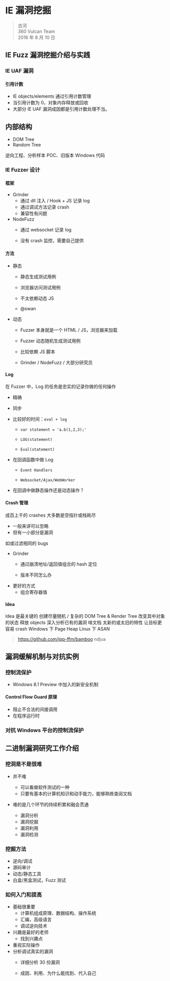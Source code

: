 # IE 漏洞挖掘

> 古河  
> 360 Vulcan Team  
> 2016 年 8 月 10 日

## IE Fuzz 漏洞挖掘介绍与实践
### IE UAF 漏洞
#### 引用计数
* IE objects/elements 通过引用计数管理
* 当引用计数为 0，对象内存释放或回收
* 大部分 IE UAF 漏洞成因都是引用计数处理不当。


## 内部结构
* DOM Tree
* Random Tree


逆向工程、分析样本 POC、旧版本 Windows 代码


### IE Fuzzer 设计
#### 框架
* Grinder
    * 通过 dll 注入 / Hook + JS 记录 log
    * 通过调试方法记录 crash
    * 兼容性有问题
* NodeFuzz
    * 通过 websocket 记录 log

    * 没有 crash 监控，需要自己提供



#### 方法
* 静态
    * 静态生成测试用例

    * 浏览器访问测试用例

    * 不太依赖动态 JS

    * @swan

* 动态
    * Fuzzer 本身就是一个 HTML / JS，浏览器来加载

    * Fuzzer 动态随机生成测试用例

    * 比较依赖 JS 脚本

    * Grinder / NodeFuzz / 大部分研究员



#### Log
在 Fuzzer 中，Log 的任务是忠实的记录你做的任何操作
* 精确
* 同步
* 比较好的时间：`eval + log`
    * `var statement = 'a.b(1,2,3);'`

    * `LOG(statement)`

    * `Eval(statement)`

* 在回调函数中做 Log

    * `Event Handlers`

    * `Websocket/Ajax/WebWorker`

* 在回调中做静态操作还是动态操作？


#### Crash 管理
成百上千的 crashes
大多数是空指针或栈耗尽
* 一般来讲可以忽略
* 但有一小部分是漏洞


如或过滤相同的 bugs
* Grinder
    * 通过崩溃地址/返回值组合的 hash 定位

    * 版本不同怎么办
* 更好的方式
    *  组合寄存器值



#### Idea
Idea 是最关键的
创建尽量随机 / 复杂的 DOM Tree & Render Tree
改变其中对象的状态
释放 objects
深入分析已有的漏洞
啃文档  太新的或太旧的特性
让目标更容易 crash
Windows 下 Page Heap
Linux 下 ASAN


> https://github.com/jpp-ffm/bamboo
> ndjua


## 漏洞缓解机制与对抗实例
### 控制流保护
* Windows 8.1 Preview 中加入的新安全机制


#### Control Flow Guard 原理
* 阻止不合法的间接调用
* 在程序运行时

### 对抗 Windows 平台的控制流保护


## 二进制漏洞研究工作介绍
### 挖洞是不是很难
* 并不难
    * 可以看做软件测试的一种
    * 只要有基本的计算机知识和动手能力，能够熟练查阅文档

* 难的是几个环节的持续积累和融会贯通
    * 漏洞分析
    * 漏洞挖掘
    * 漏洞利用
    * 漏洞检测

### 挖掘方法
* 逆向/调试
* 源码审计
* 动态/静态工具
* 白盒/黑盒测试，Fuzz 测试


### 如何入门和提高
*   基础很重要
    * 计算机组成原理、数据结构、操作系统
    * 汇编，高级语言
    * 调试逆向技术
*   兴趣是最好的老师
    * 找到兴趣点
*   重视实际操作
*   分析调试真实的漏洞
    * 详细分析 30 份漏洞

    * 成因、利用、为什么能找到、代入自己